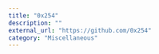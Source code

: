 ```yaml
---
title: "0x254"
description: ""
external_url: "https://github.com/0x254"
category: "Miscellaneous"
---
```

